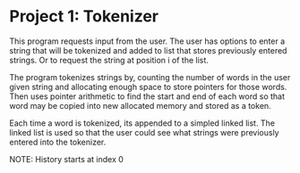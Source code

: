 Project 1: Tokenizer
====================

This program requests input from the user. The user has options to enter a
string that will be tokenized and added to list that stores previously entered
strings. Or to request the string at position i of the list.

The program tokenizes strings by, counting the number of words in the user given string
and allocating enough space to store pointers for those words. Then uses
pointer arithmetic to find the start and end of each word so that word may be
copied into new allocated memory and stored as a token.

Each time a word is tokenized, its appended to a simpled linked list. The
linked list is used so that the user could see what strings were previously
entered into the tokenizer.

NOTE: History starts at index 0
